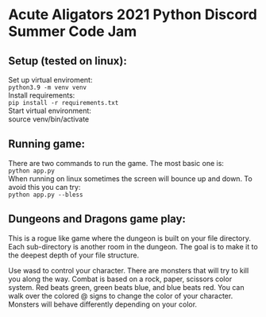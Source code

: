 # Acute Aligators 2021 Python Discord Summer Code Jam

## Setup (tested on linux):
Set up virtual enviroment: <br>
`python3.9 -m venv venv` <br>
Install requirements: <br>
`pip install -r requirements.txt` <br>
Start virtual environment: <br>
source venv/bin/activate

## Running game:
There are two commands to run the game. The most basic one is: <br>
`python app.py` <br>
When running on linux sometimes the screen will bounce up and down. To avoid this you can try: <br>
`python app.py --bless`

## Dungeons and Dragons game play: <br>
This is a rogue like game where the dungeon is built on your file directory. Each sub-directory is another room in the dungeon. The goal is to make it to the deepest depth of your file structure.


Use wasd to control your character. There are monsters that will try to kill you along the way. Combat is based on a rock, paper, scissors color system. Red beats green, green beats blue, and blue beats red. You can walk over the colored @ signs to change the color of your character. Monsters will behave differently depending on your color.

